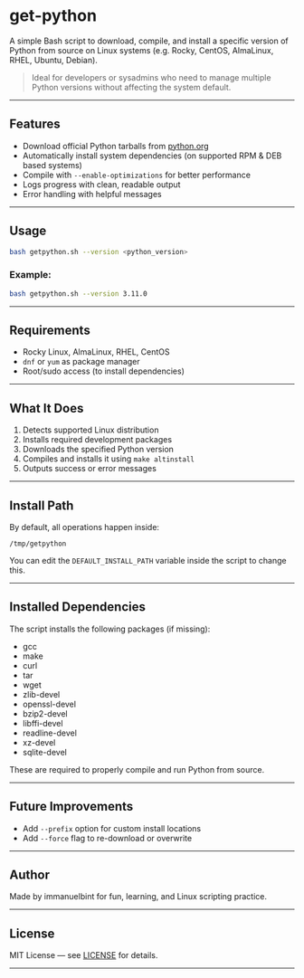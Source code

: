 # get-python

A simple Bash script to download, compile, and install a specific version of Python from source on Linux systems (e.g. Rocky, CentOS, AlmaLinux, RHEL, Ubuntu, Debian).

> Ideal for developers or sysadmins who need to manage multiple Python versions without affecting the system default.

---

## Features

- Download official Python tarballs from [python.org](https://www.python.org/ftp/python)
- Automatically install system dependencies (on supported RPM & DEB based systems)
- Compile with `--enable-optimizations` for better performance
- Logs progress with clean, readable output
- Error handling with helpful messages

---

## Usage

```bash
bash getpython.sh --version <python_version>
````

### Example:

```bash
bash getpython.sh --version 3.11.0
```

---

## Requirements

* Rocky Linux, AlmaLinux, RHEL, CentOS
* `dnf` or `yum` as package manager
* Root/sudo access (to install dependencies)

---

## What It Does

1. Detects supported Linux distribution
2. Installs required development packages
3. Downloads the specified Python version
4. Compiles and installs it using `make altinstall`
5. Outputs success or error messages

---

## Install Path

By default, all operations happen inside:

```
/tmp/getpython
```

You can edit the `DEFAULT_INSTALL_PATH` variable inside the script to change this.

---

## Installed Dependencies

The script installs the following packages (if missing):

* gcc
* make
* curl
* tar
* wget
* zlib-devel
* openssl-devel
* bzip2-devel
* libffi-devel
* readline-devel
* xz-devel
* sqlite-devel

These are required to properly compile and run Python from source.

---

## Future Improvements

* Add `--prefix` option for custom install locations
* Add `--force` flag to re-download or overwrite

---

## Author

Made by immanuelbint for fun, learning, and Linux scripting practice.

---

## License

MIT License — see [LICENSE](../LICENSE) for details.

---
